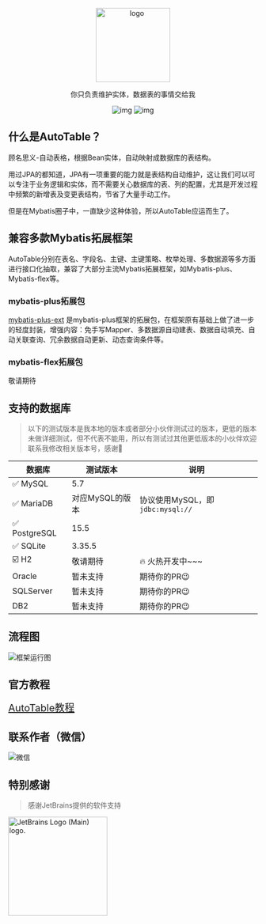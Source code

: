 <p align="center"><img src="https://autotable.tangzc.com/logo.png" alt="logo" width="150px" /></p>

<p align="center">你只负责维护实体，数据表的事情交给我</p>

<p align="center">
<img src="https://img.shields.io/maven-central/v/com.baomidou/mybatis-plus.svg?style=for-the-badge" alt="img" /> 
<img src="https://img.shields.io/badge/license-Apache 2-4EB1BA.svg?style=for-the-badge" alt="img" />
</p>

## 什么是AutoTable？

顾名思义-自动表格，根据Bean实体，自动映射成数据库的表结构。

用过JPA的都知道，JPA有一项重要的能力就是表结构自动维护，这让我们可以可以专注于业务逻辑和实体，而不需要关心数据库的表、列的配置，尤其是开发过程中频繁的新增表及变更表结构，节省了大量手动工作。

但是在Mybatis圈子中，一直缺少这种体验，所以AutoTable应运而生了。

## 兼容多款Mybatis拓展框架

AutoTable分别在表名、字段名、主键、主键策略、枚举处理、多数据源等多方面进行接口化抽取，兼容了大部分主流Mybatis拓展框架，如Mybatis-plus、Mybatis-flex等。

### mybatis-plus拓展包

<a href="https://gitee.com/tangzc/mybatis-plus-ext" target="_blank">mybatis-plus-ext</a>
是mybatis-plus框架的拓展包，在框架原有基础上做了进一步的轻度封装，增强内容：免手写Mapper、多数据源自动建表、数据自动填充、自动关联查询、冗余数据自动更新、动态查询条件等。

### mybatis-flex拓展包

敬请期待

## 支持的数据库

> 以下的测试版本是我本地的版本或者部分小伙伴测试过的版本，更低的版本未做详细测试，但不代表不能用，所以有测试过其他更低版本的小伙伴欢迎联系我修改相关版本号，感谢🫡

| 数据库          | 测试版本       | 说明                         |
|--------------|------------|----------------------------|
| ✅ MySQL      | 5.7        |                            |
| ✅ MariaDB    | 对应MySQL的版本 | 协议使用MySQL，即`jdbc:mysql://` |
| ✅ PostgreSQL | 15.5       |                            |
| ✅ SQLite     | 3.35.5     |                            |
| ☑️ H2        | 敬请期待       | 🔥 火热开发中~~~                |
| Oracle       | 暂未支持       | 期待你的PR😉                   |
| SQLServer    | 暂未支持       | 期待你的PR😉                   |
| DB2          | 暂未支持       | 期待你的PR😉                   |

## 流程图

![框架运行图](https://autotable.tangzc.com/flow.png)

## 官方教程

<a style="font-size:20px" href="https://autotable.tangzc.com" target="_blank">AutoTable教程</a>

## 联系作者（微信）

![微信](https://autotable.tangzc.com/wechat.png)

## 特别感谢

> 感谢JetBrains提供的软件支持

<img width="200" src="https://resources.jetbrains.com/storage/products/company/brand/logos/jb_beam.png" alt="JetBrains Logo (Main) logo.">
